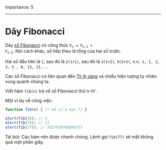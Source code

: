 importance: 5

---

# Dãy Fibonacci

Dãy [số Fibonacci](https://vi.wikipedia.org/wiki/D%C3%A3y_Fibonacci) có công thức <code>F<sub>n</sub> = F<sub>n-1</sub> + F<sub>n-2</sub></code>. Nói cách khác, số tiếp theo là tổng của hai số trước.

Hai số đầu tiên là `1`, sau đó là `2(1+1)`, sau đó là `3(1+2)`, `5(2+3)`, v.v.: `1, 1, 2, 3, 5 , 8, 13, 21...`.

Các số Fibonacci có liên quan đến [Tỷ lệ vàng](https://vi.wikipedia.org/wiki/T%E1%BB%B7_l%E1%BB%87_v%C3%A0ng) và nhiều hiện tượng tự nhiên xung quanh chúng ta.

Viết hàm `fib(n)` trả về số Fibonacci thứ n-th`.

Một ví dụ về công việc:

```js
function fib(n) { /* mã của bạn */ }

alert(fib(3)); // 2
alert(fib(7)); // 13
alert(fib(77)); // 5527939700884757
```

Tái bút: Các hàm nên được nhanh chóng. Lệnh gọi `fib(77)` sẽ mất không quá một phần giây.

